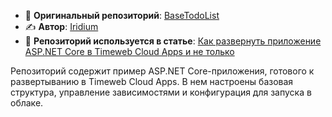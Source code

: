 - 🔗 **Оригинальный репозиторий**: [BaseTodoList](https://github.com/DmitryBahtenkov/BaseTodoList)
- ✍️ **Автор**: [Iridium](https://github.com/DmitryBahtenkov)
- 📖 **Репозиторий используется в статье**: [Как развернуть приложение ASP.NET Core в Timeweb Cloud Apps и не только](https://timeweb.cloud/tutorials/cloud/kak-razvernut-prilozhenie-asp-net-core)

Репозиторий содержит пример ASP.NET Core-приложения, готового к развертыванию в Timeweb Cloud Apps. В нем настроены базовая структура, управление зависимостями и конфигурация для запуска в облаке.
